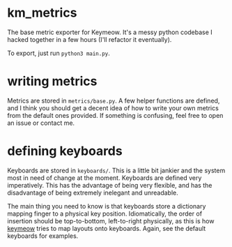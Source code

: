 # km_metrics
The base metric exporter for Keymeow. 
It's a messy python codebase I hacked together in a few hours (I'll refactor it eventually). 

To export, just run `python3 main.py`.

# writing metrics
Metrics are stored in `metrics/base.py`. 
A few helper functions are defined, and I think you should get a decent idea of how to write your own metrics from the default ones provided. 
If something is confusing, feel free to open an issue or contact me.

# defining keyboards
Keyboards are stored in `keyboards/`.
This is a little bit jankier and the system most in need of change at the moment. 
Keyboards are defined very imperatively. This has the advantage of being very flexible,
and has the disadvantage of being extremely inelegant and unreadable.

The main thing you need to know is that keyboards store 
a dictionary mapping finger to a physical key position. Idiomatically, the order of insertion
should be top-to-bottom, left-to-right physically, as this is how [keymeow](https://github.com/semilin/keymeow)
tries to map layouts onto keyboards. Again, see the default keyboards for examples.
